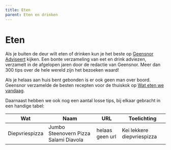 ```yaml
---
title: Eten
parent: Eten en drinken
---
```


# Eten

Als je buiten de deur wilt eten of drinken kun je het beste op [Geensnor Adviseert](https://digitaletuin.netlify.app/docs/hotspots.html) kijken. Een bonte verzameling van eet en drink adviezen, verzamelt in de afgelopen jaren door de redactie van Geensnor. Meer dan 300 tips over de hele wereld zijn het bezoeken waard!

Als je helaas aan huis bent gebonden is er ook geen man over boord. Geensnor verzamelde de besten recepten voor de thuiskok op [Wat eten we vandaag](https://geensnor.nl/watetenwevandaag/).

Daarnaast hebben we ook nog een aantal losse tips, bij elkaar gebracht in een handige tabel:

| Wat          | Naam       | URL        | Toelichting             |
| ------------ | ---------- | ---------- | ----------------------- |
|Diepvriespizza|Jumbo Steenovern Pizza Salami Diavola| helaas geen url | Kei lekkere diepvriespizza|

